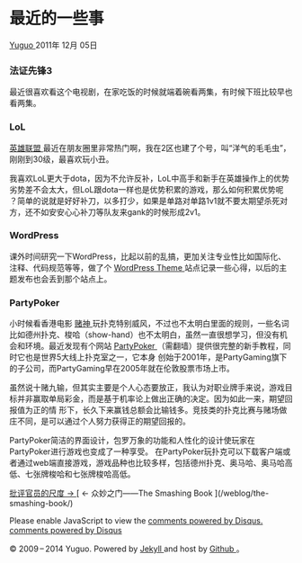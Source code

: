 #  最近的一些事

[ Yuguo ](http://yuguo.us) 2011年 12月 05日

###  法证先锋3

最近很喜欢看这个电视剧，在家吃饭的时候就端着碗看两集，有时候下班比较早也看两集。

###  LoL

[ 英雄联盟 ](http://lol.qq.com) 最近在朋友圈里非常热门啊，我在2区也建了个号，叫“洋气的毛毛虫”，刚刚到30级，最喜欢玩小丑。

我喜欢LoL更大于dota，因为不允许反补，LoL中高手和新手在英雄操作上的优势劣势差不会太大，但LoL跟dota一样也是优势积累的游戏，那么如何积累优势呢
？简单的说就是好好补刀，以多打少，如果是单路对单路1v1就不要太期望杀死对方，还不如安安心心补刀等队友来gank的时候形成2v1。

###  WordPress

课外时间研究一下WordPress，比起以前的乱搞，更加关注专业性比如国际化、注释、代码规范等等，做了个 [ WordPress Theme
](http://yuguotheme.com/) 站点记录一些心得，以后的主题发布也会丢到那个站点上。

###  PartyPoker

小时候看香港电影 [ 赌神 ](http://zh.wikipedia.org/zh-cn/%E8%B3%AD%E7%A5%9E)
玩扑克特别威风，不过也不太明白里面的规则，一些名词比如德州扑克、梭哈（show-hand）也不太明白，虽然一直很想学习，但没有机会和环境。最近发现有个网站
[ PartyPoker ](http://cn.partypoker.com/) （需翻墙）提供很完整的新手教程，同时它也是世界5大线上扑克室之一，它本身
创始于2001年，是PartyGaming旗下的子公司，而PartyGaming早在2005年就在伦敦股票市场上市。

虽然说十赌九输，但其实主要是个人心态要放正，我认为对职业牌手来说，游戏目标并非赢取单局彩金，而是基于机率论上做出正确的决定。因为如此一来，期望回报值为正的情
形下，长久下来赢钱总额会比输钱多。竞技类的扑克比赛与赌场做庄不同，是可以通过个人努力获得正的期望回报的。

PartyPoker简洁的界面设计，包罗万象的功能和人性化的设计使玩家在PartyPoker进行游戏也变成了一种享受。
在PartyPoker玩扑克可以下载客户端或者通过web端直接游戏，游戏品种也比较多样，包括德州扑克、奥马哈、奥马哈高低、七张牌梭哈和七张牌梭哈高低。

[ 批评官员的尺度 → ](/weblog/make-no-law/) [ ← 众妙之门——The Smashing Book ](/weblog/the-
smashing-book/)

Please enable JavaScript to view the [ comments powered by Disqus.
](http://disqus.com/?ref_noscript) [ comments powered by  Disqus
](http://disqus.com)

© 2009 – 2014 Yuguo. Powered by [ Jekyll ](https://github.com/mojombo/jekyll)
and host by [ Github ](https://github.com/yuguo) 。

